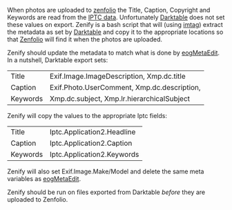 When photos are uploaded to [zenfolio](http://www.zenfolio.com/) the 
Title, Caption, Copyright and Keywords are read from the 
[IPTC data](http://help.zenfolio.com/customer/portal/articles/408313-exif-and-iptc-metadata).   Unfortunately [Darktable](http://www.darktable.org/) 
does not set these values on export.   Zenify is a bash script that will 
(using [imtag](http://github.com/vosbergw/imtag)) extract the metadata as 
set by [Darktable](http://www.darktable.org/) and copy it to the appropriate 
locations so that [Zenfolio](http://www.zenfolio.com) will find it when 
the photos are uploaded.

Zenify should update the metadata to match what is done by 
[eogMetaEdit](http://github.com/vosbergw/eogMetaEdit).  In a nutshell,
Darktable export sets:

<table>
	<tr>
		<td>Title</td><td>Exif.Image.ImageDescription, Xmp.dc.title</td>
	</tr>
	<tr>
		<td>Caption</td><td>Exif.Photo.UserComment, Xmp.dc.description, </td>
	</tr>
	<tr>
		<td>Keywords</td><td>Xmp.dc.subject, Xmp.lr.hierarchicalSubject</td>
	</tr>
</table>


Zenify will copy the values to the appropriate Iptc fields:

<table>
	<tr>
		<td>Title</td><td>Iptc.Application2.Headline</td>
	</tr>
	<tr>
		<td>Caption</td><td>Iptc.Application2.Caption</td>
	</tr>
	<tr>
		<td>Keywords</td><td>Iptc.Application2.Keywords</td>
	</tr>
</table>

Zenify will also set Exif.Image.Make/Model and delete the same meta variables
as [eogMetaEdit](http://github.com/voabergw/eogMetaEdit).

Zenify should be run on files exported from Darktable *before* they are
uploaded to Zenfolio.

